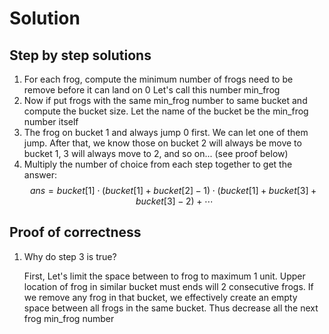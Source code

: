 <!-- markdownlint-configure-file { "MD013": { "line_length": 120 } } -->

# Solution

## Step by step solutions  

1. For each frog, compute the minimum number of frogs need to be remove before it can land on 0
Let's call this number min_frog
2. Now if put frogs with the same min_frog number to same bucket and compute the bucket size.
Let the name of the bucket be the min_frog number itself
3. The frog on bucket 1 and always jump 0 first. We can let one of them jump. After that, we know those
on bucket 2 will always be move to bucket 1, 3  will always move to 2, and so on... (see proof below)
4. Multiply the number of choice from each step together to get the answer:
$$
ans = bucket[1] \cdot (bucket[1] + bucket[2] - 1) \cdot (bucket[1] + bucket[3] + bucket[3] - 2) + \cdots
$$

## Proof of correctness

1. Why do step 3 is true?

    First, Let's limit the space between to frog to maximum 1 unit. Upper location of frog in similar
    bucket must ends will 2 consecutive frogs. If we remove any frog in that bucket, we effectively
    create an empty space between all frogs in the same bucket. Thus decrease all the next frog
    min_frog number
